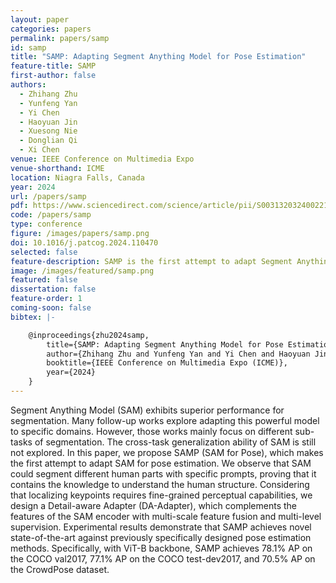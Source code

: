 ```yaml
---
layout: paper
categories: papers
permalink: papers/samp
id: samp
title: "SAMP: Adapting Segment Anything Model for Pose Estimation"
feature-title: SAMP
first-author: false
authors: 
  - Zhihang Zhu
  - Yunfeng Yan
  - Yi Chen  
  - Haoyuan Jin
  - Xuesong Nie
  - Donglian Qi
  - Xi Chen
venue: IEEE Conference on Multimedia Expo
venue-shorthand: ICME
location: Niagra Falls, Canada
year: 2024
url: /papers/samp
pdf: https://www.sciencedirect.com/science/article/pii/S0031320324002218#/
code: /papers/samp
type: conference
figure: /images/papers/samp.png
doi: 10.1016/j.patcog.2024.110470
selected: false
feature-description: SAMP is the first attempt to adapt Segment Anything Model for pose estimation
image: /images/featured/samp.png
featured: false
dissertation: false
feature-order: 1
coming-soon: false
bibtex: |-

    @inproceedings{zhu2024samp,
        title={SAMP: Adapting Segment Anything Model for Pose Estimation},
        author={Zhihang Zhu and Yunfeng Yan and Yi Chen and Haoyuan Jin and Xuesong Nie and Donglian Qi and Xi Chen},
        booktitle={IEEE Conference on Multimedia Expo (ICME)},
        year={2024}
    }
---
```


Segment Anything Model (SAM) exhibits superior performance for segmentation. 
Many follow-up works explore adapting this powerful model to specific domains. 
However, those works mainly focus on different sub-tasks of segmentation. 
The cross-task generalization ability of SAM is still not explored. 
In this paper, we propose SAMP (SAM for Pose), which makes the first attempt to adapt SAM for pose estimation. 
We observe that SAM could segment different human parts with specific prompts, proving that it contains the knowledge to understand the human structure. 
Considering that localizing keypoints requires fine-grained perceptual capabilities, we design a Detail-aware Adapter (DA-Adapter), which complements the features of the SAM encoder with multi-scale feature fusion and multi-level supervision. 
Experimental results demonstrate that SAMP achieves novel state-of-the-art against previously specifically designed pose estimation methods. 
Specifically, with ViT-B backbone, SAMP achieves 78.1% AP on the COCO val2017, 77.1% AP on the COCO test-dev2017, and 70.5% AP on the CrowdPose dataset.
